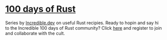 # [100 days of Rust](https://incredible.dev/community/100-days-of-tensorflow)

Series by [Incredible.dev](https://incredible.dev) on useful Rust recipies.
Ready to hopin and say hi to the Incredible 100 days of Rust community? Click [here](https://incredible.dev/community/100-days-of-rust) and register to join and collaborate with the cult.


